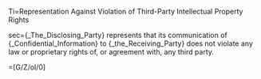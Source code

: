 Ti=Representation Against Violation of Third-Party Intellectual Property Rights 

sec={_The_Disclosing_Party} represents that its communication of {_Confidential_Information} to {_the_Receiving_Party} does not violate any law or proprietary rights of, or agreement with, any third party.

=[G/Z/ol/0]

